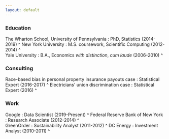 ```yaml
---
layout: default
---
```



### Education

The Wharton School, University of Pennsylvania
: PhD, Statistics (2014-2019)
^ 
New York University
: M.S. coursework, Scientific Computing (2012-2014)
^   
Yale University
: B.A., Economics _with distinction_, _cum laude_ (2006-2010)
^


### Consulting

Race-based bias in personal property insurance payouts case
: Statistical Expert (2016-2017)
^
Electricians' union discrimination case
: Statistical Expert (2016)
^


### Work
Google
: Data Scientist (2019-Present)
^
Federal Reserve Bank of New York 
: Research Associate (2012-2014)
^  
GreenOrder
: Sustainability Analyst (2011-2012)
^
DC Energy
:  Investment Analyst (2010-2011)
^


